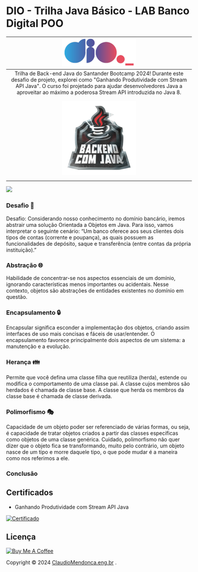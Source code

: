 # DIO - Trilha Java Básico - LAB Banco Digital POO

| [![DIO.me](https://github.com/ClaudioMendonca-Eng/dio-trilha-java-basico/blob/main/img/dio.png)](https://dio.me) |
|:--:|
| Trilha de Back-end Java do Santander Bootcamp 2024! Durante este desafio de projeto, explorei como "Ganhando Produtividade com Stream API Java". O curso foi projetado para ajudar desenvolvedores Java a aproveitar ao máximo a poderosa Stream API introduzida no Java 8. |
| <a href="https://www.youtube.com/watch?v=wtiaPK_200U" target="_blank"><img style="margin: 10px" height="200" width="200" src="https://github.com/ClaudioMendonca-Eng/dio-trilha-java-basico/blob/main/img/logoba.png" alt="Logo do BootCamp"/></a> |

<a href="https://docs.oracle.com/en/java/javase/20/"><img height= "35" src= "https://img.shields.io/badge/Java-ED8B00?style=for-the-badge&logo=openjdk&logoColor=white"></a>

### Desafio 🚀

Desafio: Considerando nosso conhecimento no domínio bancário, iremos abstrair uma solução Orientada a Objetos em Java. Para isso, vamos interpretar o seguinte cenário:
“Um banco oferece aos seus clientes dois tipos de contas (corrente e poupança), as quais possuem as funcionalidades de depósito, saque e transferência (entre contas da própria instituição).”

### Abstração 🌐
Habilidade de concentrar-se nos aspectos essenciais de um domínio, ignorando características menos importantes ou acidentais. Nesse contexto, objetos são abstrações de entidades existentes no domínio em questão.

### Encapsulamento 🔒
Encapsular significa esconder a implementação dos objetos, criando assim interfaces de uso mais concisas e fáceis de usar/entender. O encapsulamento favorece principalmente dois aspectos de um sistema: a manutenção e a evolução.

### Herança 👪
Permite que você defina uma classe filha que reutiliza (herda), estende ou modifica o comportamento de uma classe pai. A classe cujos membros são herdados é chamada de classe base. A classe que herda os membros da classe base é chamada de classe derivada.

### Polimorfismo 🎭
Capacidade de um objeto poder ser referenciado de várias formas, ou seja, é capacidade de tratar objetos criados a partir das classes específicas como objetos de uma classe genérica. Cuidado, polimorfismo não quer dizer que o objeto fica se transformando, muito pelo contrário, um objeto nasce de um tipo e morre daquele tipo, o que pode mudar é a maneira como nos referimos a ele.

### Conclusão


## Certificados

- Ganhando Produtividade com Stream API Java

[![Certificado](img/01_certificado.png)](https://www.dio.me/certificate/Offfff)


## Licença

<a href="https://www.buymeacoffee.com/claudiomendonca" target="_blank"><img src="https://cdn.buymeacoffee.com/buttons/v2/default-yellow.png" alt="Buy Me A Coffee" style="height: 60px !important;width: 217px !important;" ></a>

Copyright © 2024 <a href="https://www.claudiomendonca.eng.br" target="_blank">ClaudioMendonca.eng.br</a> . 
